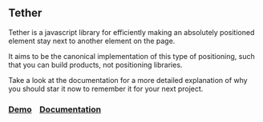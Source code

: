 ## Tether

Tether is a javascript library for efficiently making an absolutely positioned element stay next to another element on the page.

It aims to be the canonical implementation of this type of positioning, such that you can build products, not positioning libraries.

Take a look at the documentation for a more detailed explanation of why you should star it now to remember it for your next project.

### [Demo](http://github.hubspot.com/tether/docs/welcome/) &nbsp;&nbsp; [Documentation](http://github.hubspot.com/tether/)
